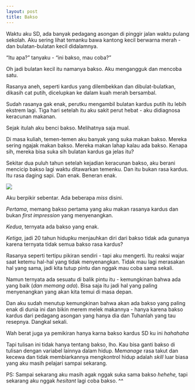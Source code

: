 ```yaml
---
layout: post
title: Bakso
---
```



Waktu aku SD, ada banyak pedagang asongan di pinggir jalan waktu pulang sekolah. Aku sering lihat temanku bawa kantong kecil berwarna merah - dan bulatan-bulatan kecil didalamnya.

“Itu apa?” tanyaku - “ini bakso, mau coba?”

Oh jadi bulatan kecil itu namanya bakso. Aku mengangguk dan mencoba satu.

Rasanya aneh, seperti kardus yang dilembekkan dan dibulat-bulatkan, dikasih cat putih, dicelupkan ke dalam kuah merah bersambal.

Sudah rasanya gak enak, perutku mengambil bulatan kardus putih itu lebih ekstrem lagi. Tiga hari setelah itu aku sakit perut hebat - aku didiagnosa keracunan makanan.

Sejak itulah aku benci bakso. Melihatnya saja mual.

Di masa kuliah, temen-temen aku banyak yang suka makan bakso. Mereka sering ngajak makan bakso. Mereka makan lahap kalau ada bakso. Kenapa sih, mereka bisa suka sih bulatan kardus ga jelas itu?

Sekitar dua puluh tahun setelah kejadian keracunan bakso, aku berani mencicip bakso lagi waktu ditawarkan temenku. Dan itu bukan rasa kardus. Itu rasa daging sapi. Dan enak. Beneran enak.

![](https://cdn0-production-images-kly.akamaized.net/aDZbOOV2WeJCgCiBFgFQwoXJN64=/640x360/smart/filters:quality(75):strip_icc():format(jpeg)/kly-media-production/medias/2029093/original/066661300_1521949447-Bakso.jpg)

Aku berpikir sebentar. Ada beberapa *miss* disini.

*Pertama*, memang bakso pertama yang aku makan rasanya kardus dan bukan *first impression* yang menyenangkan.

*Kedua*, ternyata ada bakso yang enak.

*Ketiga*, jadi 20 tahun hidupku menjauhkan diri dari bakso tidak ada gunanya karena ternyata tidak semua bakso rasa kardus?
    
Rasanya seperti tertipu pikiran sendiri - tapi aku mengerti. Itu reaksi wajar saat ketemu hal-hal yang tidak menyenangkan. Tidak mau lagi merasakan hal yang sama, jadi kita tutup pintu dan nggak mau coba sama sekali.

Namun ternyata ada sesuatu di balik pintu itu - kemungkinan bahwa ada yang baik (*dan memang ada*). Bisa saja itu jadi hal yang paling menyenangkan yang akan kita temui di masa depan.

Dan aku sudah menutup kemungkinan bahwa akan ada bakso yang paling enak di dunia ini dan bikin merem melek makannya - hanya karena bakso kardus dari pedagang asongan yang hanya dia dan Tuhanlah yang tau resepnya. Dangkal sekali.

Wah berat juga ya pemikiran hanya karna bakso kardus SD ku ini *hahahaha*

Tapi tulisan ini tidak hanya tentang bakso, lho. Kau bisa ganti bakso di tulisan dengan variabel lainnya dalam hidup. Me*manage* rasa takut dan kecewa dan tidak membiarkannya mengkontrol hidup adalah *skill* luar biasa yang aku masih pelajari sampai sekarang.

PS: Sampai sekarang aku masih agak nggak suka sama bakso *hehehe,* tapi sekarang aku nggak *hesitant* lagi coba bakso. ^^